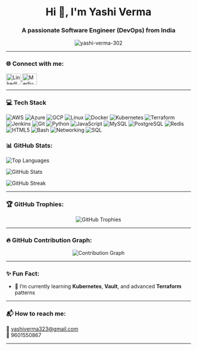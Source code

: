 <h1 align="center">Hi 👋, I'm Yashi Verma</h1>
<h3 align="center">A passionate Software Engineer (DevOps) from India</h3>

<p align="center">
  <img src="https://komarev.com/ghpvc/?username=yashi-verma-302&label=Profile%20views&color=0e75b6&style=flat" alt="yashi-verma-302" />
</p>

---

### 🌐 Connect with me:

<p align="left">
  <a href="https://www.linkedin.com/in/vermayashi/" target="_blank">
    <img align="center" src="https://raw.githubusercontent.com/rahuldkjain/github-profile-readme-generator/master/src/images/icons/Social/linked-in-alt.svg" alt="LinkedIn" height="30" width="40" />
  </a>
  <a href="https://medium.com/@yashiverma323" target="_blank">
    <img align="center" src="https://raw.githubusercontent.com/rahuldkjain/github-profile-readme-generator/master/src/images/icons/Social/medium.svg" alt="Medium" height="30" width="40" />
  </a>
</p>

---

### 💻 Tech Stack

![AWS](https://img.shields.io/badge/AWS-FF9900?style=for-the-badge&logo=amazonaws&logoColor=white)
![Azure](https://img.shields.io/badge/Azure-0078D4?style=for-the-badge&logo=microsoftazure&logoColor=white)
![GCP](https://img.shields.io/badge/GCP-4285F4?style=for-the-badge&logo=googlecloud&logoColor=white)
![Linux](https://img.shields.io/badge/Linux-FCC624?style=for-the-badge&logo=linux&logoColor=black)
![Docker](https://img.shields.io/badge/Docker-2496ED?style=for-the-badge&logo=docker&logoColor=white)
![Kubernetes](https://img.shields.io/badge/Kubernetes-326CE5?style=for-the-badge&logo=kubernetes&logoColor=white)
![Terraform](https://img.shields.io/badge/Terraform-7B42BC?style=for-the-badge&logo=terraform&logoColor=white)
![Jenkins](https://img.shields.io/badge/Jenkins-D24939?style=for-the-badge&logo=jenkins&logoColor=white)
![Git](https://img.shields.io/badge/Git-F05032?style=for-the-badge&logo=git&logoColor=white)
![Python](https://img.shields.io/badge/Python-3776AB?style=for-the-badge&logo=python&logoColor=white)
![JavaScript](https://img.shields.io/badge/JavaScript-F7DF1E?style=for-the-badge&logo=javascript&logoColor=black)
![MySQL](https://img.shields.io/badge/MySQL-4479A1?style=for-the-badge&logo=mysql&logoColor=white)
![PostgreSQL](https://img.shields.io/badge/PostgreSQL-4169E1?style=for-the-badge&logo=postgresql&logoColor=white)
![Redis](https://img.shields.io/badge/Redis-DC382D?style=for-the-badge&logo=redis&logoColor=white)
![HTML5](https://img.shields.io/badge/HTML5-E34F26?style=for-the-badge&logo=html5&logoColor=white)
![Bash](https://img.shields.io/badge/Bash-4EAA25?style=for-the-badge&logo=gnubash&logoColor=white)
![Networking](https://img.shields.io/badge/Networking-005A9C?style=for-the-badge&logo=internet-explorer&logoColor=white)
![SQL](https://img.shields.io/badge/SQL-003B57?style=for-the-badge&logo=sqlite&logoColor=white)


### 📊 GitHub Stats:

<p align="left">
  <img src="https://github-readme-stats.vercel.app/api/top-langs?username=yashi-verma-302&show_icons=true&locale=en&layout=compact" alt="Top Languages" />
</p>

<p align="left">
  <img src="https://github-readme-stats.vercel.app/api?username=yashi-verma-302&show_icons=true&locale=en" alt="GitHub Stats" />
</p>

<p align="left">
  <img src="https://github-readme-streak-stats.herokuapp.com/?user=yashi-verma-302" alt="GitHub Streak" />
</p>

---

### 🏆 GitHub Trophies:

<p align="center">
  <img src="https://github-profile-trophy.vercel.app/?username=yashi-verma-302&theme=gruvbox&no-frame=true&margin-w=10" alt="GitHub Trophies" />
</p>

---

### 🔥 GitHub Contribution Graph:

<p align="center">
  <img src="https://github-readme-activity-graph.vercel.app/graph?username=yashi-verma-302&theme=rogue" alt="Contribution Graph" />
</p>

---

### ✨ Fun Fact:

- 🧠 I’m currently learning **Kubernetes**, **Vault**, and advanced **Terraform** patterns  

---

### 📬 How to reach me:

📧 yashiverma323@gmail.com  
📱 9601550867  

---

